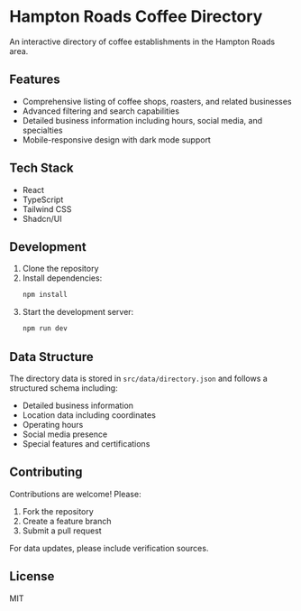 # Hampton Roads Coffee Directory

An interactive directory of coffee establishments in the Hampton Roads area.

## Features

- Comprehensive listing of coffee shops, roasters, and related businesses
- Advanced filtering and search capabilities
- Detailed business information including hours, social media, and specialties
- Mobile-responsive design with dark mode support

## Tech Stack

- React
- TypeScript
- Tailwind CSS
- Shadcn/UI

## Development

1. Clone the repository
2. Install dependencies:
   ```bash
   npm install
   ```
3. Start the development server:
   ```bash
   npm run dev
   ```

## Data Structure

The directory data is stored in `src/data/directory.json` and follows a structured schema including:

- Detailed business information
- Location data including coordinates
- Operating hours
- Social media presence
- Special features and certifications

## Contributing

Contributions are welcome! Please:

1. Fork the repository
2. Create a feature branch
3. Submit a pull request

For data updates, please include verification sources.

## License

MIT
